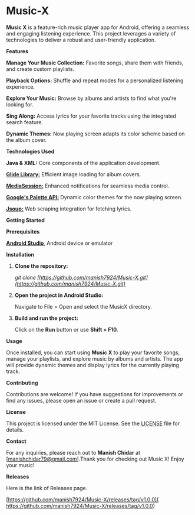 # Music-X
**Music X** is a feature-rich music player app for Android, offering a seamless and engaging listening experience. This project leverages a variety of technologies to deliver a robust and user-friendly application.

**Features**
    
   **Manage Your Music Collection:** Favorite songs, share them with friends, and create custom playlists.
    
   **Playback Options:** Shuffle and repeat modes for a personalized listening experience.
    
   **Explore Your Music:** Browse by albums and artists to find what you're looking for.
    
   **Sing Along:** Access lyrics for your favorite tracks using the integrated search feature.
    
   **Dynamic Themes:** Now playing screen adapts its color scheme based on the album cover.

    
**Technologies Used**
  
  **Java & XML:** Core components of the application development.
  
  [**Glide Library:**](https://github.com/bumptech/glide) Efficient image loading for album covers.
  
  [**MediaSession:**](https://developer.android.com/reference/android/media/session/MediaSession) Enhanced notifications for seamless media control.
  
  [**Google's Palette API:**](https://developer.android.com/develop/ui/views/graphics/palette-colors) Dynamic color themes for the now playing screen.
  
  [**Jsoup:**](https://github.com/jhy/jsoup) Web scraping integration for fetching lyrics.
  
  
**Getting Started**

**Prerequisites**
    
[**Android Studio**](https://developer.android.com/studio/), Android device or emulator

**Installation**
   
1. **Clone the repository:**
   
   _git clone [https://github.com/manish7924/Music-X.git](https://github.com/manish7924/Music-X.git)_

2. **Open the project in Android Studio:**
   
   Navigate to File > Open and select the MusicX directory.
      
4. **Build and run the project:**
   
   Click on the **Run** button or use **Shift + F10**.
          

**Usage**

  Once installed, you can start using **Music X** to play your favorite songs, manage your playlists, and explore music by albums and artists. The app will provide dynamic themes and display lyrics for the currently playing track.
  
  
**Contributing**

  Contributions are welcome! If you have suggestions for improvements or find any issues, please open an issue or create a pull request.

  
**License**

  This project is licensed under the MIT License. See the [LICENSE](https://github.com/manish7924/Music-X/blob/main/LICENSE) file for details.

  
**Contact**

  For any inquiries, please reach out to **Manish Chidar** at [manishchidar79@gmail.com].Thank you for checking out Music X! Enjoy your music!


**Releases**

   Here is the link of Releases page.
   
   [https://github.com/manish7924/Music-X/releases/tag/v1.0.0]( https://github.com/manish7924/Music-X/releases/tag/v1.0.0)
